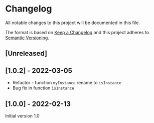 # Changelog
All notable changes to this project will be documented in this file.

The format is based on [Keep a Changelog](http://keepachangelog.com/en/1.0.0/)
and this project adheres to [Semantic Versioning](http://semver.org/spec/v2.0.0.html).

## [Unreleased]

## [1.0.2] - 2022-03-05
* Refactor - function `myInstance` rename to `isInstance`
* Bug fix in function `isInstance`

## [1.0.0] - 2022-02-13
Initial version 1.0